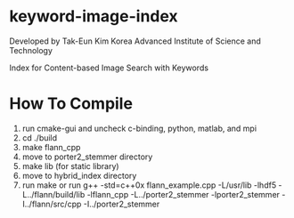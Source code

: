 keyword-image-index
===================

Developed by Tak-Eun Kim
Korea Advanced Institute of Science and Technology

Index for Content-based Image Search with Keywords


How To Compile
===================

1. run cmake-gui and uncheck c-binding, python, matlab, and mpi
2. cd ./build
3. make flann_cpp
4. move to porter2_stemmer directory
5. make lib (for static library)
6. move to hybrid_index directory
7. run make or run g++ -std=c++0x flann_example.cpp -L/usr/lib -lhdf5 -L../flann/build/lib -lflann_cpp -L../porter2_stemmer -lporter2_stemmer -I../flann/src/cpp -I../porter2_stemmer
